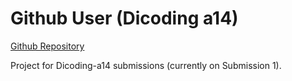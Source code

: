 # Github User (Dicoding a14)

[Github Repository](https://github.com/atriple/github-user)

Project for Dicoding-a14 submissions (currently on Submission 1).